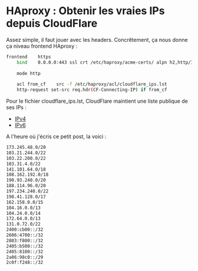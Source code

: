 # HAproxy : Obtenir les vraies IPs depuis CloudFlare 
 
Assez simple, il faut jouer avec les headers. Concrêtement, ça nous 
donne ça niveau frontend HAproxy : 
 
``` bash 
frontend    https 
    bind    0.0.0.0:443 ssl crt /etc/haproxy/acme-certs/ alpn h2,http/1.1 allow-0rtt 
 
    mode http 
 
    acl from_cf    src -f /etc/haproxy/acl/cloudflare_ips.lst 
    http-request set-src req.hdr(CF-Connecting-IP) if from_cf 
``` 
 
Pour le fichier cloudflare_ips.lst, CloudFlare maintient une liste 
publique de ses IPs : 
 
-   [IPv4](https://www.cloudflare.com/ips-v4) 
-   [IPv6](https://www.cloudflare.com/ips-v6) 
 
A l'heure où j'écris ce petit post, la voici : 
 
``` bash 
173.245.48.0/20 
103.21.244.0/22 
103.22.200.0/22 
103.31.4.0/22 
141.101.64.0/18 
108.162.192.0/18 
190.93.240.0/20 
188.114.96.0/20 
197.234.240.0/22 
198.41.128.0/17 
162.158.0.0/15 
104.16.0.0/13 
104.24.0.0/14 
172.64.0.0/13 
131.0.72.0/22 
2400:cb00::/32 
2606:4700::/32 
2803:f800::/32 
2405:b500::/32 
2405:8100::/32 
2a06:98c0::/29 
2c0f:f248::/32 
``` 
